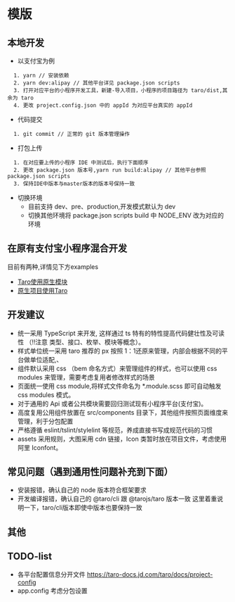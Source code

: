 # 模版

## 本地开发
- 以支付宝为例
```
  1. yarn // 安装依赖
  2. yarn dev:alipay // 其他平台详见 package.json scripts
  3. 打开对应平台的小程序开发工具，新建-导入项目，小程序的项目路径为 taro/dist,其余为 taro
  4. 更改 project.config.json 中的 appId 为对应平台真实的 appId
```

- 代码提交

```
  1. git commit // 正常的 git 版本管理操作
```

- 打包上传
```
  1. 在对应要上传的小程序 IDE 中测试后，执行下面顺序
  2. 更改 package.json 版本号,yarn run build:alipay // 其他平台参照 package.json scripts
  3. 保持IDE中版本与master版本的版本号保持一致
```


- 切换环境
  - 目前支持 dev、pre、production,开发模式默认为 dev
  - 切换其他环境将 package.json scripts build 中 NODE_ENV 改为对应的环境

## 在原有支付宝小程序混合开发
目前有两种,详情见下方examples
- [Taro使用原生模块](https://taro-docs.jd.com/taro/docs/next/hybrid)
- [原生项目使用Taro](https://taro-docs.jd.com/taro/docs/next/taro-in-miniapp)

## 开发建议
- 统一采用 TypeScript 来开发, 这样通过 ts 特有的特性提高代码健壮性及可读性 （!!注意 类型、接口、枚举、模块等概念）。
- 样式单位统一采用 taro 推荐的 px 按照 1：1还原来管理，内部会根据不同的平台做单位适配,、
- 组件默认采用 css （bem 命名方式）来管理组件的样式，也可以使用 css modules 来管理，需要考虑复用者修改样式的场景
- 页面统一使用 css module,将样式文件命名为 *.module.scss 即可自动触发 css modules 模式。
- 对于通用的 Api 或者公共模块需要回归测试现有小程序平台(支付宝)。
- 高度复用公用组件放置在 src/components 目录下，其他组件按照页面维度来管理，利于分包配置
- 严格遵循 eslint/tslint/stylelint 等规范，养成直接书写成规范代码的习惯
- assets 采用规则，大图采用 cdn 链接，Icon 类暂时放在项目文件，考虑使用阿里 Iconfont。

## 常见问题（遇到通用性问题补充到下面）

- 安装报错，确认自己的 node 版本符合框架要求
- 开发编译报错，确认自己的 @taro/cli 跟 @tarojs/taro 版本一致 这里着重说明一下，taro/cli版本即使中版本也要保持一致

## 其他

## TODO-list
- 各平台配置信息分开文件 https://taro-docs.jd.com/taro/docs/project-config
- app.config 考虑分包设置
